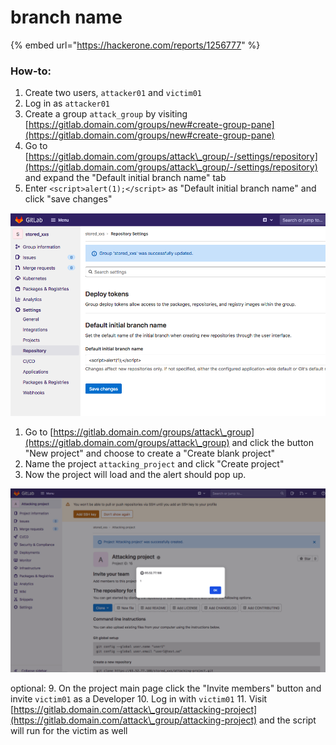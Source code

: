 # branch name

{% embed url="https://hackerone.com/reports/1256777" %}

### How-to:



1. Create two users, `attacker01` and `victim01`
2. Log in as `attacker01`
3. Create a group `attack_group` by visiting [https://gitlab.domain.com/groups/new#create-group-pane](https://gitlab.domain.com/groups/new#create-group-pane)
4. Go to [https://gitlab.domain.com/groups/attack\_group/-/settings/repository](https://gitlab.domain.com/groups/attack\_group/-/settings/repository) and expand the "Default initial branch name" tab
5. Enter `<script>alert(1);</script>` as "Default initial branch name" and click "save changes"



![](<../../../.gitbook/assets/image (3).png>)



1. Go to [https://gitlab.domain.com/groups/attack\_group](https://gitlab.domain.com/groups/attack\_group) and click the button "New project" and choose to create a "Create blank project"
2. Name the project `attacking_project` and click "Create project"
3. Now the project will load and the alert should pop up.

![](<../../../.gitbook/assets/image (1) (2) (1).png>)

optional: 9. On the project main page click the "Invite members" button and invite `victim01` as a Developer 10. Log in with `victim01` 11. Visit [https://gitlab.domain.com/attack\_group/attacking-project](https://gitlab.domain.com/attack\_group/attacking-project) and the script will run for the victim as well
